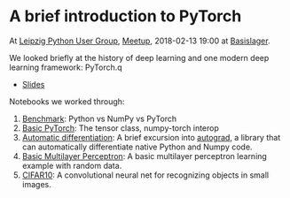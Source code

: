 A brief introduction to PyTorch
===============================

At [Leipzig Python User Group](https://twitter.com/lpyug),
[Meetup](https://www.meetup.com/de-DE/Leipzig-Python-User-Group/), 2018-02-13
19:00 at [Basislager](https://www.basislager.co/).

We looked briefly at the history of deep learning and one modern deep learning framework: PyTorch.q

* [Slides](https://github.com/miku/pytorch-tour/blob/master/Slides.pdf)

Notebooks we worked through:

1. [Benchmark](https://github.com/miku/pytorch-tour/blob/master/0%20Benchmarks%20(python%20vs%20numpy).ipynb):
   Python vs NumPy vs PyTorch
2. [Basic
   PyTorch](https://github.com/miku/pytorch-tour/blob/master/1%20Basic%20PyTorch.ipynb):
   The tensor class, numpy-torch interop
3. [Automatic
   differentiation](https://github.com/miku/pytorch-tour/blob/master/2%20Autograd.ipynb):
   A brief excursion into [autograd](https://github.com/HIPS/autograd), a
   library that can automatically differentiate native Python and Numpy code.
4. [Basic Multilayer
   Perceptron](https://github.com/miku/pytorch-tour/blob/master/3%20NN.ipynb): A
   basic multilayer perceptron learning example with random data.
5. [CIFAR10](https://github.com/miku/pytorch-tour/blob/master/4%20NN.ipynb): A
   convolutional neural net for recognizing objects in small images.
